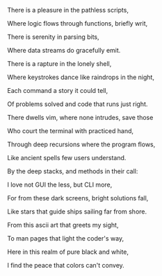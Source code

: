 There is a pleasure in the pathless scripts,

Where logic flows through functions, briefly writ,

There is serenity in parsing bits,

Where data streams do gracefully emit.

There is a rapture in the lonely shell,

Where keystrokes dance like raindrops in the night,

Each command a story it could tell,

Of problems solved and code that runs just right.

There dwells vim, where none intrudes, save those

Who court the terminal with practiced hand,

Through deep recursions where the program flows,

Like ancient spells few users understand.

By the deep stacks, and methods in their call:

I love not GUI the less, but CLI more,

For from these dark screens, bright solutions fall,

Like stars that guide ships sailing far from shore.

From this ascii art that greets my sight,

To man pages that light the coder's way,

Here in this realm of pure black and white,

I find the peace that colors can't convey.
